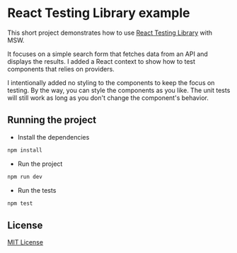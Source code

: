# React Testing Library example

This short project demonstrates how to use [React Testing Library](https://testing-library.com/docs/react-testing-library/intro/) with MSW.

It focuses on a simple search form that fetches data from an API and displays the results. I added a React context to show how to test components that relies on providers.

I intentionally added no styling to the components to keep the focus on testing. By the way, you can style the components as you like. The unit tests will still work as long as you don't change the component's behavior.

## Running the project

- Install the dependencies

```bash
npm install
```

- Run the project

```bash
npm run dev
```

- Run the tests

```bash
npm test
```

## License

[MIT License](https://raw.githubusercontent.com/nicolaserny/react-testing-library-example/main/LICENSE)
